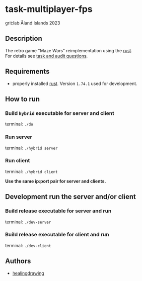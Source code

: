 # task-multiplayer-fps
grit:lab Åland Islands 2023  


## Description
The retro game "Maze Wars" reimplementation using the [rust](https://www.rust-lang.org).  
For details see [task and audit questions](https://github.com/01-edu/public/tree/master/subjects/multiplayer-fps).  


## Requirements
- properly installed [rust](https://www.rust-lang.org). Version `1.74.1` used for development.  


## How to run

### Build `hybrid` executable for server and client
terminal: `./do`  

### Run server
terminal: `./hybrid server`  

### Run client
terminal: `./hybrid client`  

**Use the same ip:port pair for server and clients.**  

## Development run the server and/or client

### Build release executable for server and run
terminal: `./dev-server`  

### Build release executable for client and run
terminal: `./dev-client`  


## Authors
- [healingdrawing](https://healingdrawing.github.io/)  
